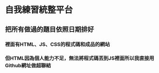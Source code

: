 # 自我練習統整平台
## 把所有做過的題目依照日期排好
### 裡面有HTML、JS、CSS的程式碼和成品的網站
### 但HTML因為個人能力不足，無法將程式碼丟到JS裡面所以我直接用Github網址做超聯結
###







